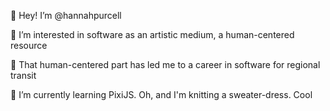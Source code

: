 👋 Hey! I’m @hannahpurcell

🎨 I’m interested in software as an artistic medium, a human-centered resource

🚃 That human-centered part has led me to a career in software for regional transit

🌱 I’m currently learning PixiJS.  Oh, and I'm knitting a sweater-dress.  Cool

<!---
hannahpurcell/hannahpurcell is a ✨ special ✨ repository because its `README.md` (this file) appears on your GitHub profile.
You can click the Preview link to take a look at your changes.
--->
